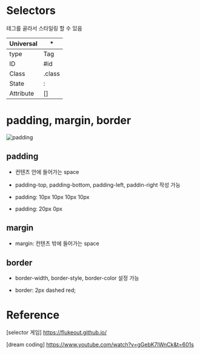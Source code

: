 <!-- # CSS(Cascading Style Sheet, 폭포)

Author style (CSS, 최우선 순위) >> User Style >> Browser Style -->

# Selectors

테그를 골라서 스타일링 할 수 있음

| Universal | \*     |
| --------- | ------ |
| type      | Tag    |
| ID        | #id    |
| Class     | .class |
| State     | :      |
| Attribute | []     |

# padding, margin, border

![padding](http://espezua.github.io/blog/imgs/boxmodel.png)

## padding

- 컨텐츠 안에 들어가는 space

- padding-top, padding-bottom, padding-left, paddin-right 작성 가능

- padding: 10px 10px 10px 10px

- padding: 20px 0px

## margin

- margin: 컨텐츠 밖에 들어가는 space

## border

- border-width, border-style, border-color 설정 가능

- border: 2px dashed red;

# Reference

[selector 게임] https://flukeout.github.io/

[dream coding] https://www.youtube.com/watch?v=gGebK7lWnCk&t=601s
